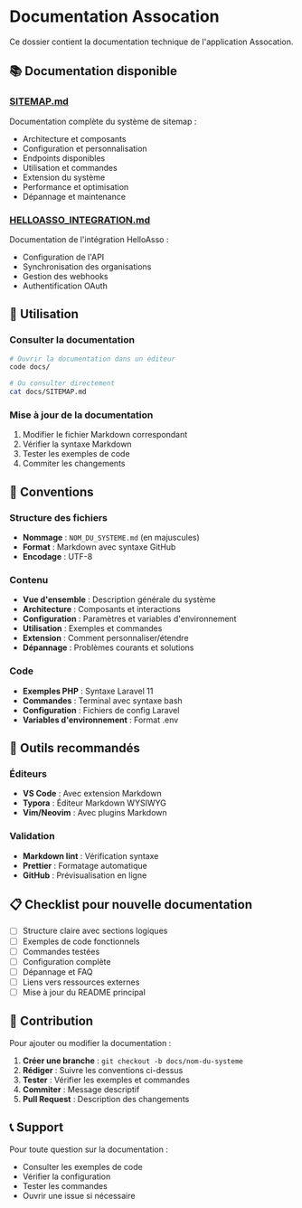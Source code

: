 # Documentation Assocation

Ce dossier contient la documentation technique de l'application Assocation.

## 📚 Documentation disponible

### [SITEMAP.md](./SITEMAP.md)
Documentation complète du système de sitemap :
- Architecture et composants
- Configuration et personnalisation
- Endpoints disponibles
- Utilisation et commandes
- Extension du système
- Performance et optimisation
- Dépannage et maintenance

### [HELLOASSO_INTEGRATION.md](./HELLOASSO_INTEGRATION.md)
Documentation de l'intégration HelloAsso :
- Configuration de l'API
- Synchronisation des organisations
- Gestion des webhooks
- Authentification OAuth

## 🚀 Utilisation

### Consulter la documentation
```bash
# Ouvrir la documentation dans un éditeur
code docs/

# Ou consulter directement
cat docs/SITEMAP.md
```

### Mise à jour de la documentation
1. Modifier le fichier Markdown correspondant
2. Vérifier la syntaxe Markdown
3. Tester les exemples de code
4. Commiter les changements

## 📝 Conventions

### Structure des fichiers
- **Nommage** : `NOM_DU_SYSTEME.md` (en majuscules)
- **Format** : Markdown avec syntaxe GitHub
- **Encodage** : UTF-8

### Contenu
- **Vue d'ensemble** : Description générale du système
- **Architecture** : Composants et interactions
- **Configuration** : Paramètres et variables d'environnement
- **Utilisation** : Exemples et commandes
- **Extension** : Comment personnaliser/étendre
- **Dépannage** : Problèmes courants et solutions

### Code
- **Exemples PHP** : Syntaxe Laravel 11
- **Commandes** : Terminal avec syntaxe bash
- **Configuration** : Fichiers de config Laravel
- **Variables d'environnement** : Format .env

## 🔧 Outils recommandés

### Éditeurs
- **VS Code** : Avec extension Markdown
- **Typora** : Éditeur Markdown WYSIWYG
- **Vim/Neovim** : Avec plugins Markdown

### Validation
- **Markdown lint** : Vérification syntaxe
- **Prettier** : Formatage automatique
- **GitHub** : Prévisualisation en ligne

## 📋 Checklist pour nouvelle documentation

- [ ] Structure claire avec sections logiques
- [ ] Exemples de code fonctionnels
- [ ] Commandes testées
- [ ] Configuration complète
- [ ] Dépannage et FAQ
- [ ] Liens vers ressources externes
- [ ] Mise à jour du README principal

## 🤝 Contribution

Pour ajouter ou modifier la documentation :

1. **Créer une branche** : `git checkout -b docs/nom-du-systeme`
2. **Rédiger** : Suivre les conventions ci-dessus
3. **Tester** : Vérifier les exemples et commandes
4. **Commiter** : Message descriptif
5. **Pull Request** : Description des changements

## 📞 Support

Pour toute question sur la documentation :
- Consulter les exemples de code
- Vérifier la configuration
- Tester les commandes
- Ouvrir une issue si nécessaire 